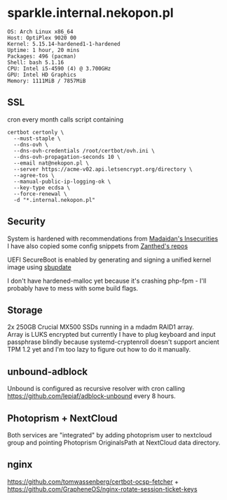 # sparkle.internal.nekopon.pl

	OS: Arch Linux x86_64 
	Host: OptiPlex 9020 00 
	Kernel: 5.15.14-hardened1-1-hardened 
	Uptime: 1 hour, 20 mins 
	Packages: 496 (pacman) 
	Shell: bash 5.1.16
	CPU: Intel i5-4590 (4) @ 3.700GHz 
	GPU: Intel HD Graphics 
	Memory: 1111MiB / 7857MiB 

## SSL

cron every month calls script containing

	certbot certonly \
	  --must-staple \
	  --dns-ovh \
	  --dns-ovh-credentials /root/certbot/ovh.ini \
	  --dns-ovh-propagation-seconds 10 \
	  --email nat@nekopon.pl \
	  --server https://acme-v02.api.letsencrypt.org/directory \
	  --agree-tos \
	  --manual-public-ip-logging-ok \
	  --key-type ecdsa \
	  --force-renewal \
	  -d "*.internal.nekopon.pl"

## Security

System is hardened with recommendations from [Madaidan's Insecurities](https://madaidans-insecurities.github.io/guides/linux-hardening.html)  
I have also copied some config snippets from [Zanthed's repos](https://github.com/zanthed)  

UEFI SecureBoot is enabled by generating and signing a unified kernel image using [sbupdate](https://github.com/andreyv/sbupdate)  

I don't have hardened-malloc yet because it's crashing php-fpm - I'll probably have to mess with some build flags.

## Storage

2x 250GB Crucial MX500 SSDs running in a mdadm RAID1 array.  
Array is LUKS encrypted but currently I have to plug keyboard and input passphrase blindly because systemd-cryptenroll doesn't support ancient TPM 1.2 yet and I'm too lazy to figure out how to do it manually.

## unbound-adblock

Unbound is configured as recursive resolver with cron calling https://github.com/lepiaf/adblock-unbound every 8 hours.

## Photoprism + NextCloud

Both services are "integrated" by adding photoprism user to nextcloud group and pointing Photoprism OriginalsPath at NextCloud data directory.

## nginx

https://github.com/tomwassenberg/certbot-ocsp-fetcher + https://github.com/GrapheneOS/nginx-rotate-session-ticket-keys
